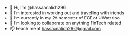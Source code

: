 - 👋 Hi, I’m @hassaanalich296
- 👀 I’m interested in working out and travelling with friends
- 🌱 I’m currently in my 2A semester of ECE at UWaterloo
- 💞️ I’m looking to collaborate on anything FinTech related
- 📫 Reach me at hassaanalich296@gmail.com

<!---
hassaanalich296/hassaanalich296 is a ✨ special ✨ repository because its `README.md` (this file) appears on your GitHub profile.
You can click the Preview link to take a look at your changes.
--->
